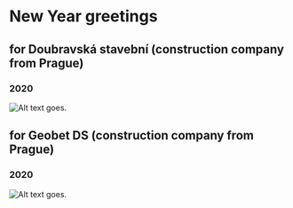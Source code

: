 # New Year greetings
## for **Doubravská stavební** (construction company from Prague)

### 2020
<img alt = "Alt text goes." src= "./img/DS.gif">

## for **Geobet DS** (construction company from Prague)

### 2020
<img alt = "Alt text goes." src= "./img/Geobet PF 2020.gif">
